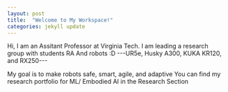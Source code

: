 ```yaml
---
layout: post
title:  "Welcome to My Workspace!"
categories: jekyll update
---
```


  Hi, I am an Assitant Professor at Virginia Tech. I am leading a research group with students RA 
  And robots :D 
  ---UR5e, Husky A300, KUKA KR120, and RX250---


  My goal is to make robots safe, smart, agile, and adaptive 
  You can find my research portfolio for ML/ Embodied AI in the Research Section
